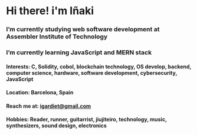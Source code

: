 # Hi there! i'm Iñaki

### I’m currently studying web software development at Assembler Institute of Technology
### I’m currently learning JavaScript and MERN stack
#### Interests: C, Solidity, cobol, blockchain technology, OS develop, backend, computer science, hardware, software development, cybersecurity, JavaScript
#### Location: Barcelona, Spain
#### Reach me at: igardiet@gmail.com
#### Hobbies: Reader, runner, guitarrist, jiujiteiro, technology, music, synthesizers, sound design, electronics
